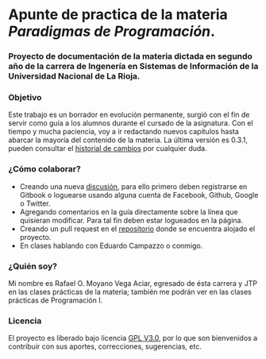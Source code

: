 Apunte de practica de la materia *Paradigmas de Programación*.
=======
### Proyecto de documentación de la materia dictada en segundo año de la carrera de Ingenería en Sistemas de Información de la Universidad Nacional de La Rioja.

### Objetivo
Este trabajo es un borrador en evolución permanente, surgió con el fin de servir como guía a los alumnos durante el cursado de la asignatura. Con el tiempo y mucha paciencia, voy a ir redactando nuevos capítulos hasta abarcar la mayoría del contenido de la materia.
La última versión es 0.3.1, pueden consultar el [historial de cambios](https://github.com/rmoyano/paradigmas/blob/master/changelog.md "Historial de cambios") por cualquier duda.

### ¿Cómo colaborar?
- Creando una nueva [discusión](https://www.gitbook.com/book/rmoyano/paradigmas/discussions), para ello primero deben registrarse en Gitbook o loguearse usando alguna cuenta de Facebook, Github, Google o Twitter. 
- Agregando comentarios en la guía directamente sobre la línea que quisieran modificar. Para tal fin deben estar logueados en la página. 
- Creando un pull request en el [repositorio](https://github.com/rmoyano/paradigmas "Repositorio") donde se encuentra alojado el proyecto. 
- En clases hablando con Eduardo Campazzo o conmigo.

### ¿Quién soy?
Mi nombre es Rafael O. Moyano Vega Aciar, egresado de ésta carrera y JTP en las clases prácticas de la materia; también me podrán ver en las clases prácticas de Programación I.

### Licencia
El proyecto es liberado bajo licencia [GPL V3.0](http://www.gnu.org/licenses/gpl-3.0.html "Licencia"), por lo que son bienvenidos a contribuir con sus aportes, correcciones, sugerencias, etc.


